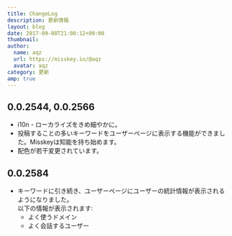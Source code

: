 ```yaml
---
title: ChangeLog
description: 更新情報
layout: blog
date: 2017-09-08T21:08:12+09:00
thumbnail: 
author:
  name: aqz
  url: https://misskey.io/@aqz
  avatar: aqz
category: 更新
amp: true
---
```


## 0.0.2544, 0.0.2566
- i10n - ローカライズをきめ細やかに。
- 投稿することの多いキーワードをユーザーページに表示する機能ができました。Misskeyは知能を持ち始めます。
- 配色が若干変更されています。


## 0.0.2584
- キーワードに引き続き、ユーザーページにユーザーの統計情報が表示されるようになりました。  
  以下の情報が表示されます:
  * よく使うドメイン
  * よく会話するユーザー

